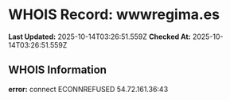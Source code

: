 # WHOIS Record: wwwregima.es

**Last Updated:** 2025-10-14T03:26:51.559Z
**Checked At:** 2025-10-14T03:26:51.559Z

## WHOIS Information

**error:** connect ECONNREFUSED 54.72.161.36:43

